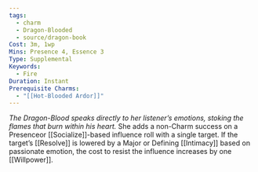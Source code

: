 ```yaml
---
tags:
  - charm
  - Dragon-Blooded
  - source/dragon-book
Cost: 3m, 1wp
Mins: Presence 4, Essence 3
Type: Supplemental
Keywords:
  - Fire
Duration: Instant
Prerequisite Charms:
  - "[[Hot-Blooded Ardor]]"
---
```

*The Dragon-Blood speaks directly to her listener’s emotions, stoking the flames that burn within his heart.*
She adds a non-Charm success on a Presenceor [[Socialize]]-based influence roll with a single target. If the target’s [[Resolve]] is lowered by a Major or Defining [[Intimacy]] based on passionate emotion, the cost to resist the influence increases by one [[Willpower]].
